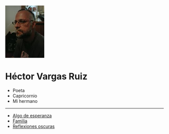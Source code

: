 
![yo-fumando](./images/yo-fumando.jpg)

# Héctor Vargas Ruiz

* Poeta
* Capricornio
* Mi hermano

---

* [Algo de esperanza](./algo-de-esperanza)
* [Familia](./familia)
* [Reflexiones oscuras](./reflexiones-oscuras)
